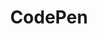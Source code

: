 ---
blog: https://blog.codepen.io/
codehost: https://github.com/https://github.com/CodePen
facebook: https://www.facebook.com/CodePen/
flickr: https://www.flickr.com/photos/codepen/
guide: https://blog.codepen.io/documentation/brand-assets/logos/
images:
- codepen-tile.svg
- codepen-official.svg
- codepen-ar21.svg
- codepen-icon.svg
instagram: https://www.instagram.com/codepen/
logohandle: codepen
sort: codepen
title: CodePen
twitter: https://x.com/CodePen
website: https://codepen.io/
wikipedia: https://en.wikipedia.org/wiki/CodePen
---
